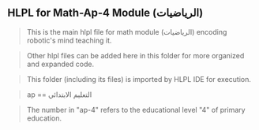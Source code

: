 ## HLPL for Math-Ap-4 Module (الرياضيات)
>This is the main hlpl file for math module (الرياضيات) encoding robotic's mind teaching it.

>Other hlpl files can be added here in this folder for more organized and expanded code.

>This folder (including its files) is imported by HLPL IDE for execution.

>ap == التعليم الابتدائي

>The number in "ap-4" refers to the educational level "4" of primary education.
